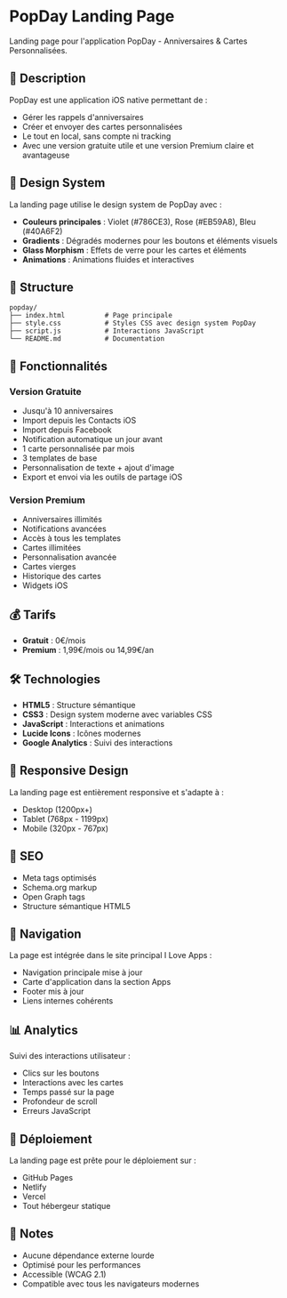 # PopDay Landing Page

Landing page pour l'application PopDay - Anniversaires & Cartes Personnalisées.

## 🎯 Description

PopDay est une application iOS native permettant de :
- Gérer les rappels d'anniversaires
- Créer et envoyer des cartes personnalisées
- Le tout en local, sans compte ni tracking
- Avec une version gratuite utile et une version Premium claire et avantageuse

## 🎨 Design System

La landing page utilise le design system de PopDay avec :
- **Couleurs principales** : Violet (#786CE3), Rose (#EB59A8), Bleu (#40A6F2)
- **Gradients** : Dégradés modernes pour les boutons et éléments visuels
- **Glass Morphism** : Effets de verre pour les cartes et éléments
- **Animations** : Animations fluides et interactives

## 📁 Structure

```
popday/
├── index.html          # Page principale
├── style.css           # Styles CSS avec design system PopDay
├── script.js           # Interactions JavaScript
└── README.md           # Documentation
```

## 🚀 Fonctionnalités

### Version Gratuite
- Jusqu'à 10 anniversaires
- Import depuis les Contacts iOS
- Import depuis Facebook
- Notification automatique un jour avant
- 1 carte personnalisée par mois
- 3 templates de base
- Personnalisation de texte + ajout d'image
- Export et envoi via les outils de partage iOS

### Version Premium
- Anniversaires illimités
- Notifications avancées
- Accès à tous les templates
- Cartes illimitées
- Personnalisation avancée
- Cartes vierges
- Historique des cartes
- Widgets iOS

## 💰 Tarifs

- **Gratuit** : 0€/mois
- **Premium** : 1,99€/mois ou 14,99€/an

## 🛠️ Technologies

- **HTML5** : Structure sémantique
- **CSS3** : Design system moderne avec variables CSS
- **JavaScript** : Interactions et animations
- **Lucide Icons** : Icônes modernes
- **Google Analytics** : Suivi des interactions

## 📱 Responsive Design

La landing page est entièrement responsive et s'adapte à :
- Desktop (1200px+)
- Tablet (768px - 1199px)
- Mobile (320px - 767px)

## 🎯 SEO

- Meta tags optimisés
- Schema.org markup
- Open Graph tags
- Structure sémantique HTML5

## 🔗 Navigation

La page est intégrée dans le site principal I Love Apps :
- Navigation principale mise à jour
- Carte d'application dans la section Apps
- Footer mis à jour
- Liens internes cohérents

## 📊 Analytics

Suivi des interactions utilisateur :
- Clics sur les boutons
- Interactions avec les cartes
- Temps passé sur la page
- Profondeur de scroll
- Erreurs JavaScript

## 🚀 Déploiement

La landing page est prête pour le déploiement sur :
- GitHub Pages
- Netlify
- Vercel
- Tout hébergeur statique

## 📝 Notes

- Aucune dépendance externe lourde
- Optimisé pour les performances
- Accessible (WCAG 2.1)
- Compatible avec tous les navigateurs modernes
